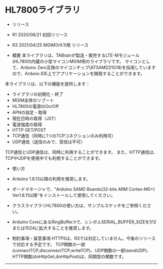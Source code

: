 # HL7800ライブラリ

- リリース
 - R1  2020/06/21  初回リリース
 - R3  2021/04/25  MGIM(V4.1)用 リリース

- 概要
本ライブラリは、TABrainが製造・販売するLTE-Mモジュール(HL7800)内蔵の小型マイコンMGIM用のライブラリです。
マイコンとして、Arduino Zero互換のマイコンチップ(ATSAMD21G18)を採用していますので、Arduno IDE上でアプリケーションを開発することができます。

本ライブラリは、以下の機能を提供します：
 - ライブラリの初期化・終了
 - MGIM全体のリブート
 - HL7800の電源のOn/Off
 - APNの設定・取得
 - 現在日時の取得（JST）
 - 電波強度の取得
 - HTTP GET/POST
 - TCP通信（同時に1つのTCPコネクションのみ利用可）
 - UDP通信（送信のみで、受信は不可）

TCP通信とUDP通信は、同時に利用することができます。
また、HTTP通信は、TCPやUDPを使用中でも利用することができます。

- 使い方
 - Arduino 1.8.13以降の利用を推奨します。
 - ボードマネージャで、"Arduino SAMD Boards(32-bits ARM Cortex-M0+) Ver1.8.11以降"をインストールして使用してください。
 - クラスライブラリHL7800の使い方は、サンプルスケッチをご参照ください。
 - Arduino CoreにあるRingBuffer.hで、シンボルSERIAL_BUFFER_SIZEを512または1024に拡大することを推奨します。

- 制約事項・留意事項
 HTTPSは、R3では対応していません。今後のリリースで対応する予定です。
 TCP関数の一部(connectTCP,disconnectTCP,writeTCP)、UDP関数の一部(sendUDP)、HTTP関数(doHttpGet,doHttpPost)は、同期型の関数です。

---

